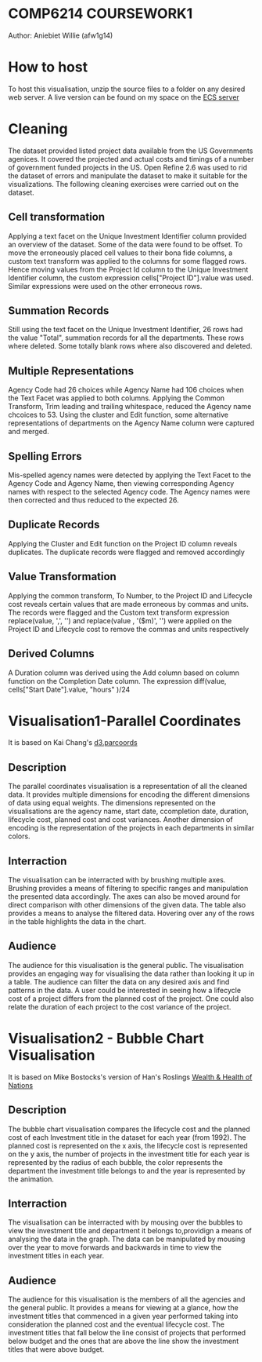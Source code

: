 COMP6214 COURSEWORK1 
====================
Author: Aniebiet Willie (afw1g14)

How to host
===========
To host this visualisation, unzip the source files to a folder on any desired web server. A live version can be found on my space on the [ECS server](http://users.ecs.soton.ac.uk/afw1g14)



Cleaning
=========
The dataset provided listed project data available from the US Governments agenices. It covered the projected and actual costs and timings of a number of government funded projects in the US. Open Refine 2.6 was used to rid the dataset of errors and manipulate the dataset to make it suitable for the visualizations. The following cleaning exercises were carried out on the dataset.

Cell transformation
-------------------
Applying a text facet on the Unique Investment Identifier column provided an overview of the dataset. Some of the data were found to be offset. To move the erroneously placed cell values to their bona fide columns, a custom text transform was applied to the columns for some flagged rows. Hence moving values from the Project Id column to the Unique Investment Identifier column, the custom expression cells["Project ID"].value was used. Similar expressions were used on the other erroneous rows.


Summation Records
-----------------
Still using the text facet on the Unique Investment Identifier, 26 rows had the value "Total", summation records for all the departments. These rows where deleted. Some totally blank rows where also discovered and deleted.


Multiple Representations
------------------------
Agency Code had 26 choices while Agency Name had 106 choices when the Text Facet was applied to both columns. Applying the Common Transform, Trim leading and trailing whitespace, reduced the Agency name chcoices to 53. Using the cluster and Edit function, some alternative representations of departments on the Agency Name column were captured and merged.


Spelling Errors
---------------
Mis-spelled agency names were detected by applying the Text Facet to the Agency Code and Agency Name, then viewing corresponding Agency names with respect to the selected Agency code. The Agency names were then corrected and thus reduced to the expected 26.


Duplicate Records
-----------------
Applying the Cluster and Edit function on the Project ID column reveals duplicates. The duplicate records were flagged and removed accordingly


Value Transformation
--------------------
Applying the common transform, To Number, to the Project ID and Lifecycle cost reveals certain values that are made erroneous by commas and units. The records were flagged and the Custom text transform expression replace(value, ',', '') and replace(value , '($m)', '') were applied on the Project ID and Lifecycle cost to remove the commas and units respectively


Derived Columns
---------------
A Duration column was derived using the Add column based on column function on the Completion Date column. The expression diff(value, cells["Start Date"].value, "hours" )/24





Visualisation1-Parallel Coordinates
===================================
It is based on Kai Chang's [d3.parcoords](http://syntagmatic.github.io/parallel-coordinates/)

Description
-----------
The parallel coordinates visualisation is a representation of all the cleaned data. It provides multiple dimensions for encoding the different dimensions of data using equal weights.
The dimensions represented on the visualisations are the agency name, start date, ccompletion date, duration, lifecycle cost, planned cost and cost variances. Another dimension of encoding is the representation of the projects in each departments in similar colors.

Interraction
------------
The visualisation can be interracted with by brushing multiple axes. Brushing provides a means of filtering to specific ranges and manipulation the presented data accordingly. The axes can also be moved around for direct comparison with other dimensions of the given data. The table also provides a means to analyse the filtered data. Hovering over any of the rows in the table highlights the data in the chart.

Audience
--------
The audience for this visualisation is the general public. The visualisation provides an engaging way for visualising the data rather than looking it up in a table. 
The audience can filter the data on any desired axis and find patterns in the data. A user could be interested in seeing how a lifecycle cost of a project differs from the planned cost of the project. One could also relate the duration of each project to the cost variance of the project.



Visualisation2 - Bubble Chart Visualisation
===========================================
It is based on Mike Bostocks's version of Han's Roslings [Wealth & Health of Nations](http://bost.ocks.org/mike/nations/)

Description
-----------
The bubble chart visualisation compares the lifecycle cost and the planned cost of each Investment title in the dataset for each year (from 1992). 
The planned cost is represented on the x axis, the lifecycle cost is represented on the y axis, the number of projects in the investment title for each year is represented by the radius of each bubble, the color represents the department the investment title belongs to and the year is represented by the animation.

Interraction
------------
The visualisation can be interracted with by mousing over the bubbles to view the investment title and department it belongs to,providign a means of analysing the data in the graph. 
The data can be manipulated by mousing over the year to move forwards and backwards in time to view the investment titles in each year.


Audience
--------
The audience for this visualisation is the members of all the agencies and the general public. It provides a means for viewing at a glance, how the investment titles that commenced in a given year performed taking into consideration the planned cost and the eventual lifecycle cost. 
The investment titles that fall below the line consist of projects that performed below budget and the ones that are above the line show the investment titles that were above budget.
